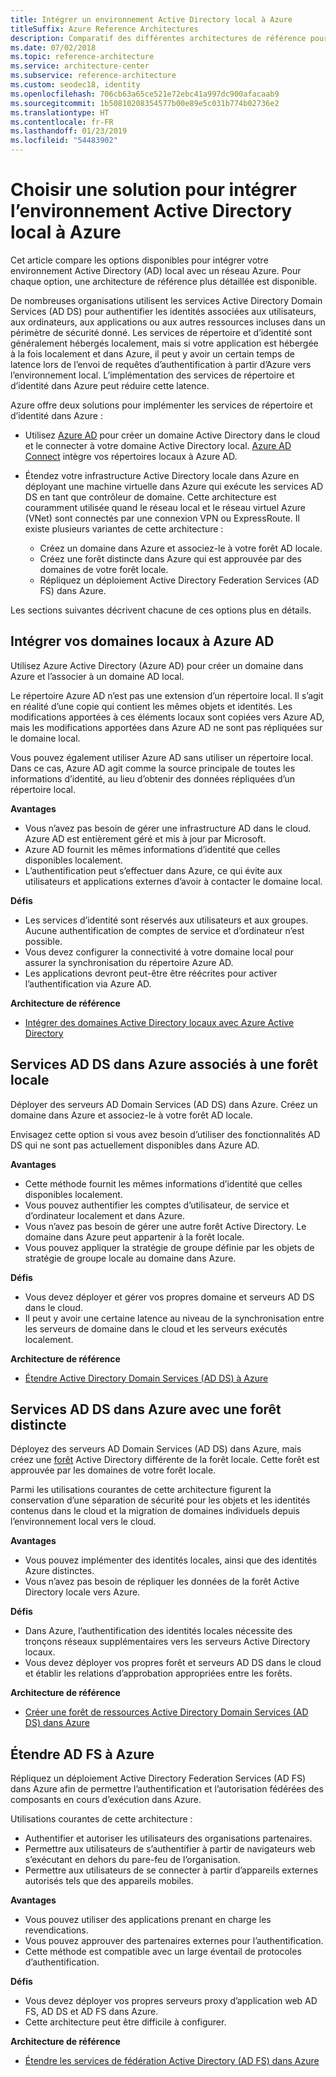 ```yaml
---
title: Intégrer un environnement Active Directory local à Azure
titleSuffix: Azure Reference Architectures
description: Comparatif des différentes architectures de référence pour intégrer un environnement Active Directory local à Azure.
ms.date: 07/02/2018
ms.topic: reference-architecture
ms.service: architecture-center
ms.subservice: reference-architecture
ms.custom: seodec18, identity
ms.openlocfilehash: 706cb63a65ce521e72ebc41a997dc900afacaab9
ms.sourcegitcommit: 1b50810208354577b00e89e5c031b774b02736e2
ms.translationtype: HT
ms.contentlocale: fr-FR
ms.lasthandoff: 01/23/2019
ms.locfileid: "54483902"
---
```

# <a name="choose-a-solution-for-integrating-on-premises-active-directory-with-azure"></a>Choisir une solution pour intégrer l’environnement Active Directory local à Azure

Cet article compare les options disponibles pour intégrer votre environnement Active Directory (AD) local avec un réseau Azure. Pour chaque option, une architecture de référence plus détaillée est disponible.

De nombreuses organisations utilisent les services Active Directory Domain Services (AD DS) pour authentifier les identités associées aux utilisateurs, aux ordinateurs, aux applications ou aux autres ressources incluses dans un périmètre de sécurité donné. Les services de répertoire et d’identité sont généralement hébergés localement, mais si votre application est hébergée à la fois localement et dans Azure, il peut y avoir un certain temps de latence lors de l’envoi de requêtes d’authentification à partir d’Azure vers l’environnement local. L’implémentation des services de répertoire et d’identité dans Azure peut réduire cette latence.

Azure offre deux solutions pour implémenter les services de répertoire et d’identité dans Azure :

- Utilisez [Azure AD][azure-active-directory] pour créer un domaine Active Directory dans le cloud et le connecter à votre domaine Active Directory local. [Azure AD Connect][azure-ad-connect] intègre vos répertoires locaux à Azure AD.

- Étendez votre infrastructure Active Directory locale dans Azure en déployant une machine virtuelle dans Azure qui exécute les services AD DS en tant que contrôleur de domaine. Cette architecture est couramment utilisée quand le réseau local et le réseau virtuel Azure (VNet) sont connectés par une connexion VPN ou ExpressRoute. Il existe plusieurs variantes de cette architecture :

  - Créez un domaine dans Azure et associez-le à votre forêt AD locale.
  - Créez une forêt distincte dans Azure qui est approuvée par des domaines de votre forêt locale.
  - Répliquez un déploiement Active Directory Federation Services (AD FS) dans Azure.

Les sections suivantes décrivent chacune de ces options plus en détails.

## <a name="integrate-your-on-premises-domains-with-azure-ad"></a>Intégrer vos domaines locaux à Azure AD

Utilisez Azure Active Directory (Azure AD) pour créer un domaine dans Azure et l’associer à un domaine AD local.

Le répertoire Azure AD n’est pas une extension d’un répertoire local. Il s’agit en réalité d’une copie qui contient les mêmes objets et identités. Les modifications apportées à ces éléments locaux sont copiées vers Azure AD, mais les modifications apportées dans Azure AD ne sont pas répliquées sur le domaine local.

Vous pouvez également utiliser Azure AD sans utiliser un répertoire local. Dans ce cas, Azure AD agit comme la source principale de toutes les informations d’identité, au lieu d’obtenir des données répliquées d’un répertoire local.

**Avantages**

- Vous n’avez pas besoin de gérer une infrastructure AD dans le cloud. Azure AD est entièrement géré et mis à jour par Microsoft.
- Azure AD fournit les mêmes informations d’identité que celles disponibles localement.
- L’authentification peut s’effectuer dans Azure, ce qui évite aux utilisateurs et applications externes d’avoir à contacter le domaine local.

**Défis**

- Les services d’identité sont réservés aux utilisateurs et aux groupes. Aucune authentification de comptes de service et d’ordinateur n’est possible.
- Vous devez configurer la connectivité à votre domaine local pour assurer la synchronisation du répertoire Azure AD.
- Les applications devront peut-être être réécrites pour activer l’authentification via Azure AD.

**Architecture de référence**

- [Intégrer des domaines Active Directory locaux avec Azure Active Directory][aad]

## <a name="ad-ds-in-azure-joined-to-an-on-premises-forest"></a>Services AD DS dans Azure associés à une forêt locale

Déployer des serveurs AD Domain Services (AD DS) dans Azure. Créez un domaine dans Azure et associez-le à votre forêt AD locale.

Envisagez cette option si vous avez besoin d’utiliser des fonctionnalités AD DS qui ne sont pas actuellement disponibles dans Azure AD.

**Avantages**

- Cette méthode fournit les mêmes informations d’identité que celles disponibles localement.
- Vous pouvez authentifier les comptes d’utilisateur, de service et d’ordinateur localement et dans Azure.
- Vous n’avez pas besoin de gérer une autre forêt Active Directory. Le domaine dans Azure peut appartenir à la forêt locale.
- Vous pouvez appliquer la stratégie de groupe définie par les objets de stratégie de groupe locale au domaine dans Azure.

**Défis**

- Vous devez déployer et gérer vos propres domaine et serveurs AD DS dans le cloud.
- Il peut y avoir une certaine latence au niveau de la synchronisation entre les serveurs de domaine dans le cloud et les serveurs exécutés localement.

**Architecture de référence**

- [Étendre Active Directory Domain Services (AD DS) à Azure][ad-ds]

## <a name="ad-ds-in-azure-with-a-separate-forest"></a>Services AD DS dans Azure avec une forêt distincte

Déployez des serveurs AD Domain Services (AD DS) dans Azure, mais créez une [forêt][ad-forest-defn] Active Directory différente de la forêt locale. Cette forêt est approuvée par les domaines de votre forêt locale.

Parmi les utilisations courantes de cette architecture figurent la conservation d’une séparation de sécurité pour les objets et les identités contenus dans le cloud et la migration de domaines individuels depuis l’environnement local vers le cloud.

**Avantages**

- Vous pouvez implémenter des identités locales, ainsi que des identités Azure distinctes.
- Vous n’avez pas besoin de répliquer les données de la forêt Active Directory locale vers Azure.

**Défis**

- Dans Azure, l’authentification des identités locales nécessite des tronçons réseaux supplémentaires vers les serveurs Active Directory locaux.
- Vous devez déployer vos propres forêt et serveurs AD DS dans le cloud et établir les relations d’approbation appropriées entre les forêts.

**Architecture de référence**

- [Créer une forêt de ressources Active Directory Domain Services (AD DS) dans Azure][ad-ds-forest]

## <a name="extend-ad-fs-to-azure"></a>Étendre AD FS à Azure

Répliquez un déploiement Active Directory Federation Services (AD FS) dans Azure afin de permettre l’authentification et l’autorisation fédérées des composants en cours d’exécution dans Azure.

Utilisations courantes de cette architecture :

- Authentifier et autoriser les utilisateurs des organisations partenaires.
- Permettre aux utilisateurs de s’authentifier à partir de navigateurs web s’exécutant en dehors du pare-feu de l’organisation.
- Permettre aux utilisateurs de se connecter à partir d’appareils externes autorisés tels que des appareils mobiles.

**Avantages**

- Vous pouvez utiliser des applications prenant en charge les revendications.
- Vous pouvez approuver des partenaires externes pour l’authentification.
- Cette méthode est compatible avec un large éventail de protocoles d’authentification.

**Défis**

- Vous devez déployer vos propres serveurs proxy d’application web AD FS, AD DS et AD FS dans Azure.
- Cette architecture peut être difficile à configurer.

**Architecture de référence**

- [Étendre les services de fédération Active Directory (AD FS) dans Azure][adfs]

<!-- links -->

[aad]: ./azure-ad.md
[ad-ds]: ./adds-extend-domain.md
[ad-ds-forest]: ./adds-forest.md
[ad-forest-defn]: /windows/desktop/AD/forests
[adfs]: ./adfs.md

[azure-active-directory]: /azure/active-directory-domain-services/active-directory-ds-overview
[azure-ad-connect]: /azure/active-directory/hybrid/whatis-hybrid-identity
